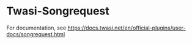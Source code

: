 # Twasi-Songrequest
For documentation, see https://docs.twasi.net/en/official-plugins/user-docs/songrequest.html
